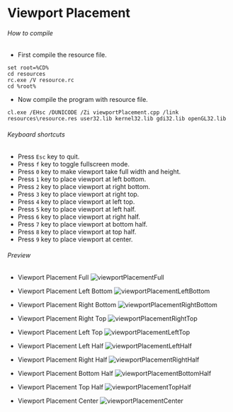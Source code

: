 Viewport Placement
==================

###### How to compile

- First compile the resource file.

```
set root=%CD%
cd resources
rc.exe /V resource.rc
cd %root%
```

- Now compile the program with resource file.

```
cl.exe /EHsc /DUNICODE /Zi viewportPlacement.cpp /link resources\resource.res user32.lib kernel32.lib gdi32.lib openGL32.lib
```

###### Keyboard shortcuts
- Press ```Esc``` key to quit.
- Press ```f``` key to toggle fullscreen mode.
- Press ```0``` key to make viewport take full width and height.
- Press ```1``` key to place viewport at left bottom.
- Press ```2``` key to place viewport at right bottom.
- Press ```3``` key to place viewport at right top.
- Press ```4``` key to place viewport at left top.
- Press ```5``` key to place viewport at left half.
- Press ```6``` key to place viewport at right half.
- Press ```7``` key to place viewport at bottom half.
- Press ```8``` key to place viewport at top half.
- Press ```9``` key to place viewport at center.

###### Preview
* Viewport Placement Full
![viewportPlacementFull][viewportPlacementFull-image]

* Viewport Placement Left Bottom
![viewportPlacementLeftBottom][viewportPlacementLeftBottom-image]

* Viewport Placement Right Bottom
![viewportPlacementRightBottom][viewportPlacementRightBottom-image]

* Viewport Placement Right Top
![viewportPlacementRightTop][viewportPlacementRightTop-image]

* Viewport Placement Left Top
![viewportPlacementLeftTop][viewportPlacementLeftTop-image]

* Viewport Placement Left Half
![viewportPlacementLeftHalf][viewportPlacementLeftHalf-image]

* Viewport Placement Right Half
![viewportPlacementRightHalf][viewportPlacementRightHalf-image]

* Viewport Placement Bottom Half
![viewportPlacementBottomHalf][viewportPlacementBottomHalf-image]

* Viewport Placement Top Half
![viewportPlacementTopHalf][viewportPlacementTopHalf-image]

* Viewport Placement Center
![viewportPlacementCenter][viewportPlacementCenter-image]

<!-- Image declaration -->

[viewportPlacementFull-image]: ./preview/viewportPlacementFull.png "OpenGl Viewport Placement Full"
[viewportPlacementLeftBottom-image]: ./preview/viewportPlacementLeftBottom.png "OpenGl Viewport Placement Left Bottom"
[viewportPlacementRightBottom-image]: ./preview/viewportPlacementRightBottom.png "OpenGl Viewport Placement Right Bottom"
[viewportPlacementRightTop-image]: ./preview/viewportPlacementRightTop.png "OpenGl Viewport Placement Right Top"
[viewportPlacementLeftTop-image]: ./preview/viewportPlacementLeftTop.png "OpenGl Viewport Placement Left Top"
[viewportPlacementLeftHalf-image]: ./preview/viewportPlacementLeftHalf.png "OpenGl Viewport Placement Left Half"
[viewportPlacementRightHalf-image]: ./preview/viewportPlacementRightHalf.png "OpenGl Viewport Placement Right Half"
[viewportPlacementBottomHalf-image]: ./preview/viewportPlacementBottomHalf.png "OpenGl Viewport Placement Bottom Half"
[viewportPlacementTopHalf-image]: ./preview/viewportPlacementTopHalf.png "OpenGl Viewport Placement Top Half"
[viewportPlacementCenter-image]: ./preview/viewportPlacementCenter.png "OpenGl Viewport Placement Center"
